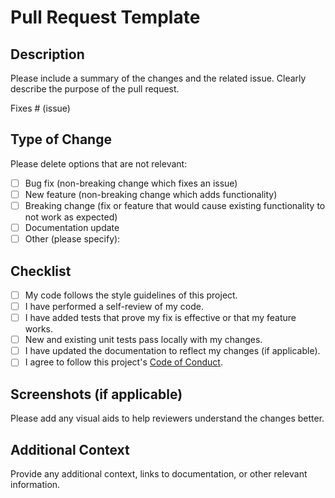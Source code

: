 Pull Request Template
=====================

Description
-----------

Please include a summary of the changes and the related issue. Clearly describe the purpose of the pull request.

Fixes # (issue)

Type of Change
--------------

Please delete options that are not relevant:

- [ ] Bug fix (non-breaking change which fixes an issue)
- [ ] New feature (non-breaking change which adds functionality)
- [ ] Breaking change (fix or feature that would cause existing functionality to not work as expected)
- [ ] Documentation update
- [ ] Other (please specify):

Checklist
---------

- [ ] My code follows the style guidelines of this project.
- [ ] I have performed a self-review of my code.
- [ ] I have added tests that prove my fix is effective or that my feature works.
- [ ] New and existing unit tests pass locally with my changes.
- [ ] I have updated the documentation to reflect my changes (if applicable).
- [ ] I agree to follow this project's [Code of Conduct](https://github.com/picamator/transfer-object/blob/main/CODE_OF_CONDUCT.md).

Screenshots (if applicable)
---------------------------

Please add any visual aids to help reviewers understand the changes better.

Additional Context
------------------

Provide any additional context, links to documentation, or other relevant information.
